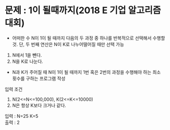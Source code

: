 <h1>문제 : 1이 될때까지(2018 E 기업 알고리즘 대회)</h1>

* 어떠한 수 N이 1이 될 때까지 다음의 두 과정 중 하나를 반복적으로 선택해서 수행할 것. 단, 두 번째 연산은 N이 K로 나누어떨어질 때만 선택 가능

1. N에서 1을 뺀다.
2. N을 K로 나눈다.

- N과 K가 주어질 때 N이 1이 될 때까지 1번 혹은 2번의 과정을 수행해야 하는 최소 횟수를 구하는 프로그램 작성

입력 조건
1. N(2<=N<=100,000), K(2<=K<=10000)
2. N은 항상 K보다 크거나 같다.

입력 : N=25 K=5 <BR>
출력 : 2

